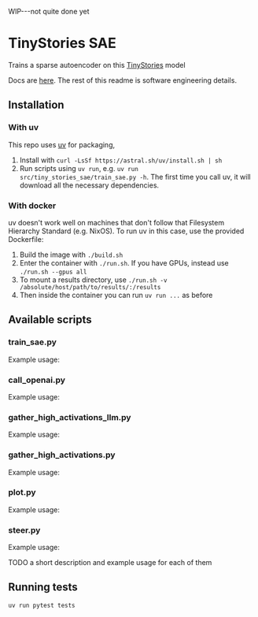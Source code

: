 WIP---not quite done yet

# TinyStories SAE
Trains a sparse autoencoder on this [TinyStories](https://huggingface.co/roneneldan/TinyStories-33M) model 

Docs are [here](https://sae.ehrenborg.dev/).
The rest of this readme is software engineering details.


## Installation

### With uv
This repo uses [uv](https://github.com/astral-sh/uv) for packaging, 
1. Install with `curl -LsSf https://astral.sh/uv/install.sh | sh`
2. Run scripts using `uv run`, e.g. `uv run src/tiny_stories_sae/train_sae.py -h`.
   The first time you call uv, it will download all the necessary dependencies.

### With docker
uv doesn't work well on machines that don't follow that Filesystem Hierarchy Standard (e.g. NixOS).
To run uv in this case, use the provided Dockerfile:

1. Build the image with `./build.sh`
2. Enter the container with `./run.sh`. If you have GPUs, instead use `./run.sh --gpus all`
3. To mount a results directory, use `./run.sh -v /absolute/host/path/to/results/:/results`
4. Then inside the container you can run `uv run ...` as before

## Available scripts
### train_sae.py
Example usage:
### call_openai.py
Example usage:
### gather_high_activations_llm.py
Example usage:
### gather_high_activations.py
Example usage:
### plot.py
Example usage:
### steer.py
Example usage:

TODO a short description and example usage for each of them

## Running tests
`uv run pytest tests`

